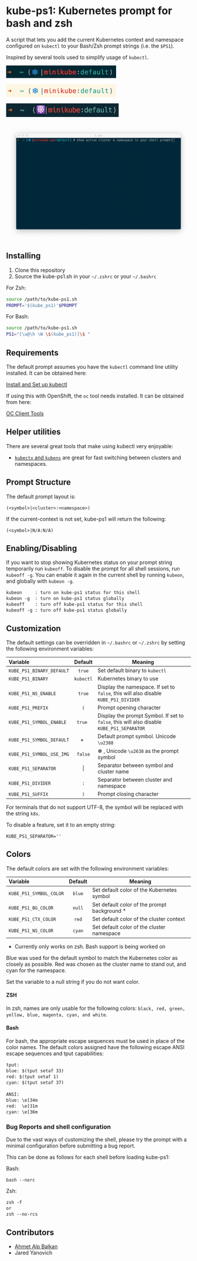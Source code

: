 kube-ps1: Kubernetes prompt for bash and zsh
============================================

A script that lets you add the current Kubernetes context and namespace configured
on `kubectl` to your Bash/Zsh prompt strings (i.e. the `$PS1`).

Inspired by several tools used to simplify usage of `kubectl`.

![prompt](img/screenshot2.png)

![prompt_sol_light](img/screenshot-sol-light.png)

![prompt_img](img/screenshot-img.png)

![prompt demo](img/kube-ps1.gif)

## Installing

1. Clone this repository
2. Source the kube-ps1.sh in your `~/.zshrc` or your `~/.bashrc`

For Zsh:
```sh
source /path/to/kube-ps1.sh
PROMPT='$(kube_ps1)'$PROMPT
```

For Bash:
```sh
source /path/to/kube-ps1.sh
PS1="[\u@\h \W \$(kube_ps1)]\$ "
```

## Requirements

The default prompt assumes you have the `kubectl` command line utility installed.
It can be obtained here:

[Install and Set up kubectl](https://kubernetes.io/docs/tasks/tools/install-kubectl/)

If using this with OpenShift, the `oc` tool needs installed.  It can be obtained from here:

[OC Client Tools](https://www.openshift.org/download.html)

## Helper utilities

There are several great tools that make using kubectl very enjoyable:

- [`kubectx` and `kubens`](https://github.com/ahmetb/kubectx) are great for
fast switching between clusters and namespaces.

## Prompt Structure

The default prompt layout is:

```
(<symbol>|<cluster>:<namespace>)
```

If the current-context is not set, kube-ps1 will return the following:

```
(<symbol>|N/A:N/A)
```

## Enabling/Disabling

If you want to stop showing Kubernetes status on your prompt string temporarily
run `kubeoff`. To disable the prompt for all shell sessions, run `kubeoff -g`.
You can enable it again in the current shell by running `kubeon`, and globally
with `kubeon -g`.

```
kubeon     : turn on kube-ps1 status for this shell
kubeon -g  : turn on kube-ps1 status globally
kubeoff    : turn off kube-ps1 status for this shell
kubeoff -g : turn off kube-ps1 status globally
```

## Customization

The default settings can be overridden in `~/.bashrc` or `~/.zshrc` by setting
the following environment variables:

| Variable | Default | Meaning |
| :------- | :-----: | ------- |
| `KUBE_PS1_BINARY_DEFAULT` | `true` | Set default binary to `kubectl` |
| `KUBE_PS1_BINARY` | `kubectl` | Kubernetes binary to use |
| `KUBE_PS1_NS_ENABLE` | `true` | Display the namespace. If set to `false`, this will also disable `KUBE_PS1_DIVIDER` |
| `KUBE_PS1_PREFIX` | `(` | Prompt opening character  |
| `KUBE_PS1_SYMBOL_ENABLE` | `true ` | Display the prompt Symbol. If set to `false`, this will also disable `KUBE_PS1_SEPARATOR` |
| `KUBE_PS1_SYMBOL_DEFAULT` | `⎈ ` | Default prompt symbol. Unicode `\u2388` |
| `KUBE_PS1_SYMBOL_USE_IMG` | `false` | ☸️  ,  Unicode `\u2638` as the prompt symbol |
| `KUBE_PS1_SEPARATOR` | &#124; | Separator between symbol and cluster name |
| `KUBE_PS1_DIVIDER` | `:` | Separator between cluster and namespace |
| `KUBE_PS1_SUFFIX` | `)` | Prompt closing character |

For terminals that do not support UTF-8, the symbol will be replaced with the
string `k8s`.

To disable a feature, set it to an empty string:

```
KUBE_PS1_SEPARATOR=''
```

## Colors

The default colors are set with the following environment variables:

| Variable | Default | Meaning |
| :------- | :-----: | ------- |
| `KUBE_PS1_SYMBOL_COLOR` | `blue` | Set default color of the Kubernetes symbol |
| `KUBE_PS1_BG_COLOR` | `null` | Set default color of the prompt background * |
| `KUBE_PS1_CTX_COLOR` | `red` | Set default color of the cluster context |
| `KUBE_PS1_NS_COLOR` | `cyan` | Set default color of the cluster namespace |

* Currently only works on zsh.  Bash support is being worked on

Blue was used for the default symbol to match the Kubernetes color as closely
as possible. Red was chosen as the cluster name to stand out, and cyan for the
namespace.

Set the variable to a null string if you do not want color.

#### ZSH

In zsh, names are only usable for the following colors: `black, red,
green, yellow, blue, magenta, cyan, and white`.

#### Bash

For bash, the appropriate escape sequences must be used in place of the color
names.  The default colors assigned have the following escape ANSI escape
sequences and tput capabilities:

```
tput:
blue: $(tput setaf 33)
red: $(tput setaf 1)
cyan: $(tput setaf 37)

ANSI:
blue: \e[34m
red:  \e[31m
cyan: \e[36m
```

### Bug Reports and shell configuration

Due to the vast ways of customizing the shell, please try the prompt with a
minimal configuration before submitting a bug report.

This can be done as follows for each shell before loading kube-ps1:

Bash:
```
bash --norc
```

Zsh:
```
zsh -f
or
zsh --no-rcs
```

## Contributors

* [Ahmet Alp Balkan](https://github.com/ahmetb)
* Jared Yanovich
